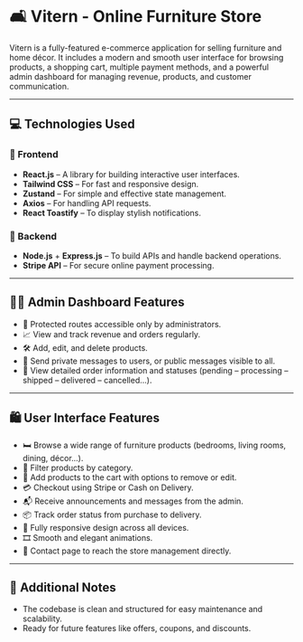 
# 🛋️ Vitern - Online Furniture Store

Vitern is a fully-featured e-commerce application for selling furniture and home décor. It includes a modern and smooth user interface for browsing products, a shopping cart, multiple payment methods, and a powerful admin dashboard for managing revenue, products, and customer communication.

---

## 💻 Technologies Used

### 🧩 Frontend
- **React.js** – A library for building interactive user interfaces.
- **Tailwind CSS** – For fast and responsive design.
- **Zustand** – For simple and effective state management.
- **Axios** – For handling API requests.
- **React Toastify** – To display stylish notifications.

### 🔧 Backend
- **Node.js** + **Express.js** – To build APIs and handle backend operations.
- **Stripe API** – For secure online payment processing.

---

## 🧑‍💼 Admin Dashboard Features

- 🔐 Protected routes accessible only by administrators.
- 📈 View and track revenue and orders regularly.
- 🛠️ Add, edit, and delete products.
- 💬 Send private messages to users, or public messages visible to all.
- 🧾 View detailed order information and statuses (pending – processing – shipped – delivered – cancelled...).

---

## 🛍️ User Interface Features

- 🛏️ Browse a wide range of furniture products (bedrooms, living rooms, dining, décor...).
- 🔎 Filter products by category.
- 🛒 Add products to the cart with options to remove or edit.
- 💳 Checkout using Stripe or Cash on Delivery.
- 📬 Receive announcements and messages from the admin.
- 📦 Track order status from purchase to delivery.
- 📱 Fully responsive design across all devices.
- 🎞️ Smooth and elegant animations.
- 📩 Contact page to reach the store management directly.

---

## 📌 Additional Notes

- The codebase is clean and structured for easy maintenance and scalability.
- Ready for future features like offers, coupons, and discounts.
